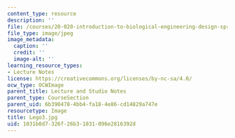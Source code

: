 ```yaml
---
content_type: resource
description: ''
file: /courses/20-020-introduction-to-biological-engineering-design-spring-2009/1031b0d7326f26b31031096e2816392d_Lego3.jpg
file_type: image/jpeg
image_metadata:
  caption: ''
  credit: ''
  image-alt: ''
learning_resource_types:
- Lecture Notes
license: https://creativecommons.org/licenses/by-nc-sa/4.0/
ocw_type: OCWImage
parent_title: Lecture and Studio Notes
parent_type: CourseSection
parent_uid: 6b390478-4bb4-fa18-4e86-cd14829a747e
resourcetype: Image
title: Lego3.jpg
uid: 1031b0d7-326f-26b3-1031-096e2816392d
---
```

